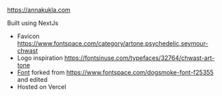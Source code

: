 https://annakukla.com

Built using NextJs

* Favicon https://www.fontspace.com/category/artone,psychedelic,seymour-chwast
* Logo inspiration https://fontsinuse.com/typefaces/32764/chwast-art-tone
* [Font](https://github.com/qirh/anna_v2/blob/main/public/fonts/Dogsmoke.ttf) forked from https://www.fontspace.com/dogsmoke-font-f25355 and edited
* Hosted on Vercel